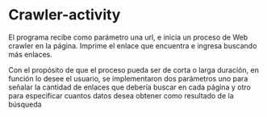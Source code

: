 # Crawler-activity

El programa recibe como parámetro una url, e inicia un proceso de Web crawler en la página. 
Imprime el enlace que encuentra e ingresa buscando más enlaces.

Con el propósito de que el proceso pueda ser de corta o larga duración, en función lo desee el usuario,
se implementaron dos parámetros uno para señalar la cantidad de enlaces que debería buscar en cada página
y otro para especificar cuantos datos desea obtener como resultado de la búsqueda
